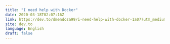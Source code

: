 ```yaml
---
title: "I need help with Docker"
date: 2020-03-18T02:07:16Z
link: https://dev.to/dmendoza99/i-need-help-with-docker-1a07?utm_medium=RSS&utm_source=news.12bit.vn
site: dev.to
language: English
draft: false
---
```

